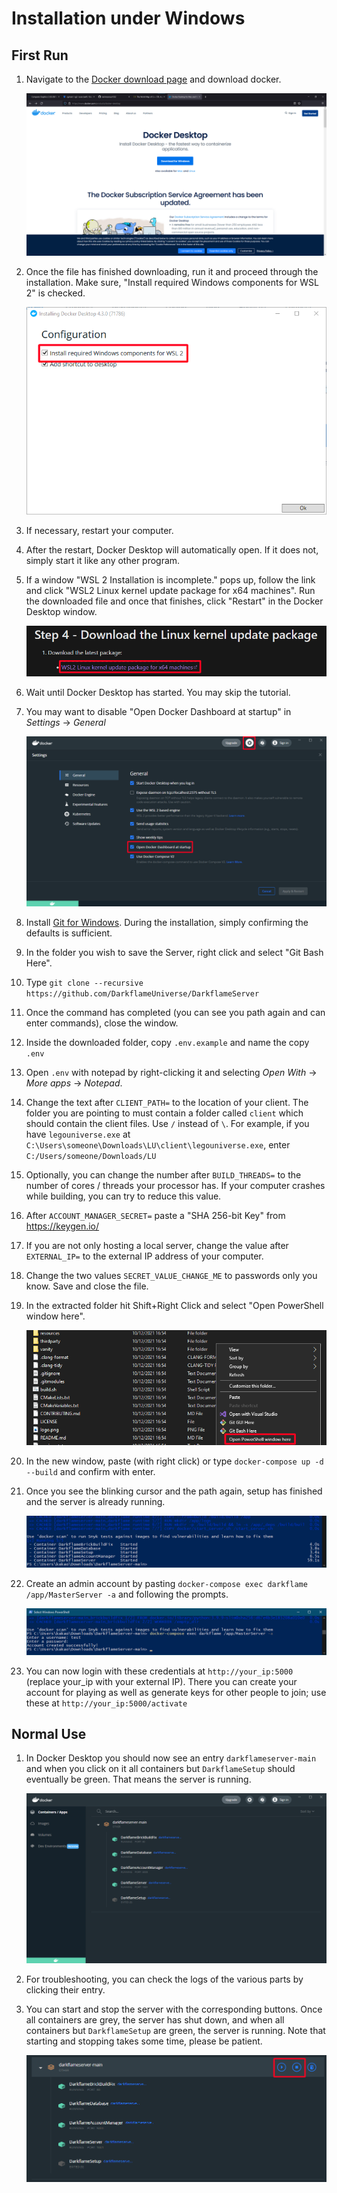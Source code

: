 # Installation under Windows
## First Run
1. Navigate to the [Docker download page](https://www.docker.com/products/docker-desktop) and download docker.

    ![Docker Download Page](docker/images/Docker_Download_Page.png)

2. Once the file has finished downloading, run it and proceed through the installation. Make sure, "Install required Windows components for WSL 2" is checked.

    ![Docker Desktop Installer Configuration](docker/images/Docker_Desktop_Installer_Configuration.png)

3. If necessary, restart your computer.
4. After the restart, Docker Desktop will automatically open. If it does not, simply start it like any other program.
5. If a window "WSL 2 Installation is incomplete." pops up, follow the link and click "WSL2 Linux kernel update package for x64 machines". Run the downloaded file and once that finishes, click "Restart" in the Docker Desktop window.

    ![WSL 2 download](docker/images/WSL_2_download.png)

6. Wait until Docker Desktop has started. You may skip the tutorial.
7. You may want to disable "Open Docker Dashboard at startup" in _Settings_ -> _General_

    ![Disable Dashboard Autostart](docker/images/DD_General_Settings.png)

8. Install [Git for Windows](https://git-scm.com/download/win). During the installation, simply confirming the defaults is sufficient.
9. In the folder you wish to save the Server, right click and select "Git Bash Here".
10. Type `git clone --recursive https://github.com/DarkflameUniverse/DarkflameServer`
11. Once the command has completed (you can see you path again and can enter commands), close the window.
12. Inside the downloaded folder, copy `.env.example` and name the copy `.env`
13. Open `.env` with notepad by right-clicking it and selecting _Open With_ -> _More apps_ -> _Notepad_.
14. Change the text after `CLIENT_PATH=` to the location of your client. The folder you are pointing to must contain a folder called `client` which should contain the client files. Use `/` instead of `\`. For example, if you have `legouniverse.exe` at `C:\Users\someone\Downloads\LU\client\legouniverse.exe`, enter `C:/Users/someone/Downloads/LU`
15. Optionally, you can change the number after `BUILD_THREADS=` to the number of cores / threads your processor has. If your computer crashes while building, you can try to reduce this value.
16. After `ACCOUNT_MANAGER_SECRET=` paste a "SHA 256-bit Key" from https://keygen.io/
17. If you are not only hosting a local server, change the value after `EXTERNAL_IP=` to the external IP address of your computer.
18. Change the two values `SECRET_VALUE_CHANGE_ME` to passwords only you know. Save and close the file.
19. In the extracted folder hit Shift+Right Click and select "Open PowerShell window here".

    ![Open PowerShell](docker/images/Open_Powershell.png)

17. In the new window, paste (with right click) or type `docker-compose up -d --build` and confirm with enter.
18. Once you see the blinking cursor and the path again, setup has finished and the server is already running.

    ![setup done](docker/images/setup_finished.png)

19. Create an admin account by pasting `docker-compose exec darkflame /app/MasterServer -a` and following the prompts.

    ![admin account creation](docker/images/Account_Creation.png)

20. You can now login with these credentials at `http://your_ip:5000` (replace your_ip with your external IP). There you can create your account for playing as well as generate keys for other people to join; use these at `http://your_ip:5000/activate`

## Normal Use
1. In Docker Desktop you should now see an entry `darkflameserver-main` and when you click on it all containers but `DarkflameSetup` should eventually be green. That means the server is running.

    ![server running](docker/images/Docker_Compose_Finished.png)

2. For troubleshooting, you can check the logs of the various parts by clicking their entry.
3. You can start and stop the server with the corresponding buttons. Once all containers are grey, the server has shut down, and when all containers but `DarkflameSetup` are green, the server is running. Note that starting and stopping takes some time, please be patient.

    ![start stop buttons](docker/images/DD_Server_Startstop.png)
